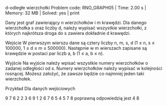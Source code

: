 d-odległe wierzchołki
Problem code: RNO_GRAPH05 | Time: 2.00 s | Memory: 32 MB | Solved: yes | print

Dany jest graf zawierający n wierzchołków i m krawędzi. Dla danego wierzchołka s oraz liczby d, należy wypisać wszystkie wierzchołki, z których najkrótsza droga do s zawiera dokładnie d krawędzi.

Wejście
W pierwszym wierszu dane są cztery liczby n, m, s, d (1 ≤ n, s ≤ 100000, 1 ≤ d ≤ m ≤ 500000). Następnie w m wierszach zapisane są krawędzie w postaci par liczb a, b (1 ≤ a, b ≤ n).

Wyjście
Na wyjście należy wpisać wszystkie numery wierzchołków o zadanej odległości od s. Numery wierzchołków należy wypisać w kolejności rosnącej. Możesz założyć, że zawsze będzie co najmniej jeden taki wierzchołek.

Przykład
Dla danych wejściowych

9 7 6 2
2 3
6 9
1 2
6 7
6 5
4 5
7 8
poprawną odpowiedzią jest
4 8
